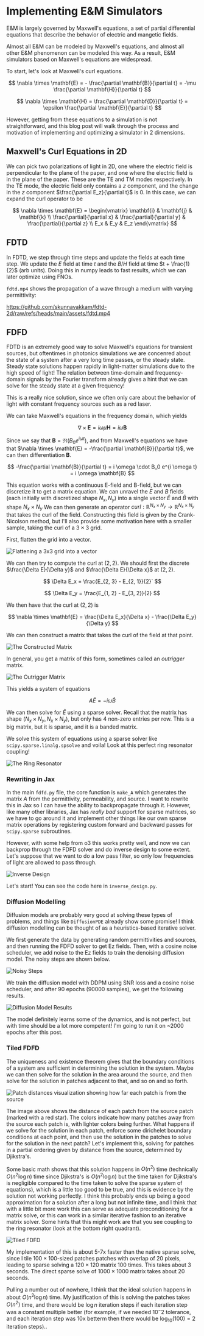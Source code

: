# Implementing E&M Simulators

E&M is largely governed by Maxwell's equations, a set of partial differential equations that describe the behavior of electric and mangetic fields.

Almost all E&M can be modeled by Maxwell's equations, and almost all other E&M phenomenon can be modeled this way. As a result, E&M simulators based on Maxwell's equations are widespread.

To start, let's look at Maxwell's curl equations.

$$
\nabla \times \mathbf{E} = - \frac{\partial \mathbf{B}}{\partial t} = -\mu \frac{\partial \mathbf{H}}{\partial t}
$$

$$
\nabla \times \mathbf{H} = \frac{\partial \mathbf{D}}{\partial t} = \epsilon \frac{\partial \mathbf{E}}{\partial t}
$$

However, getting from these equations to a simulation is not straightforward, and this blog post will walk through the process and motivation of implementing and optimizing a simulator in 2 dimensions. 

## Maxwell's Curl Equations in 2D

We can pick two polarizations of light in 2D, one where the electric field is perpendicular to the plane of the paper, and one where the electric field is in the plane of the paper. These are the TE and TM modes respectively. In the TE mode, the electric field only contains a $z$ component, and the change in the $z$ component $\frac{\partial E_z}{\partial t}$ is 0. In this case, we can expand the curl operator to be

$$
\nabla \times \mathbf{E} = \begin{vmatrix}
\mathbf{i} & \mathbf{j} & \mathbf{k} \\
\frac{\partial}{\partial x} & \frac{\partial}{\partial y} & \frac{\partial}{\partial z} \\
E_x & E_y & E_z
\end{vmatrix}
$$

## FDTD

In FDTD, we step through time steps and update the fields at each time step. We update the $E$ field at time $t$ and the $B$/$H$ field at time $t + \frac{1}{2}$ (arb units). Doing this in numpy leads to fast results, which we can later optimize using FNOs.

`fdtd.mp4` shows the propagation of a wave through a medium with varying permittivity:

https://github.com/skunnavakkam/fdtd-2d/raw/refs/heads/main/assets/fdtd.mp4
## FDFD

FDTD is an extremely good way to solve Maxwell's equations for transient sources, but oftentimes in photonics simulations we are concenred about the state of a system after a very long time passes, or the steady state. Steady state solutions happen rapidly in light-matter simulations due to the high speed of light! The relation between time-domain and frequency-domain signals by the Fourier transform already gives a hint that we can solve for the steady state at a given frequency!

This is a really nice solution, since we often only care about the behavior of light with constant frequency sources such as a red laser. 

We can take Maxwell's equations in the frequency domain, which yields 

$$
\nabla \times \mathbf{E} = i \omega \mu \mathbf{H} = i \omega \mathbf{B}
$$

Since we say that $\mathbf{B} = \Re(B_0 e^{i \omega t})$, and from Maxwell's equations we have that $\nabla \times \mathbf{E} = -\frac{\partial \mathbf{B}}{\partial t}$, we can then differentiation $\mathbf{B}$.

$$
-\frac{\partial \mathbf{B}}{\partial t} = i \omega \cdot B_0 e^{i \omega t} = i \omega \mathbf{B}
$$

This equation works with a continuous E-field and B-field, but we can discretize it to get a matrix equation. We can unravel the $E$ and $B$ fields (each initially with discretized shape $N_x, N_y$) into a single vector $\hat{E}$ and $\hat{B}$ with shape $N_x \times N_y$ We can then generate an operator $curl: \mathbb{R}^{N_x \times N_y} \to \mathbb{R}^{N_x \times N_y}$ that takes the curl of the field. Constructing this field is given by the Crank-Nicolson method, but I'll also provide some motivation here with a smaller sample, taking the curl of a $3 \times 3$ grid. 

First, flatten the grid into a vector.


![Flattening a 3x3 grid into a vector](assets/flatten.png)

We can then try to compute the curl at $(2, 2)$. We should first the discrete $\frac{\Delta E}{\Delta y}$ and $\frac{\Delta E}{\Delta x}$ at $(2, 2)$.

$$
\Delta E_x = \frac{E_{2, 3} - E_{2, 1}}{2}`
$$

$$
\Delta E_y = \frac{E_{1, 2} - E_{3, 2}}{2}
$$

We then have that the curl at $(2, 2)$ is

$$
\nabla \times \mathbf{E} = \frac{\Delta E_x}{\Delta x} - \frac{\Delta E_y}{\Delta y}
$$

We can then construct a matrix that takes the curl of the field at that point.

![The Constructed Matrix](assets/constructed_matrix.png)

In general, you get a matrix of this form, sometimes called an *outrigger* matrix. 

![The Outrigger Matrix](assets/outrigger.png)

This yields a system of equations

$$
A \hat{E} = -i \omega \hat{B}
$$

We can then solve for $\hat{E}$ using a sparse solver. Recall that the matrix has shape $(N_x \times N_y, N_x \times N_y)$, but only has $4$ non-zero entries per row. This is a big matrix, but it is sparse, and it is a banded matrix. 

We solve this system of equations using a sparse solver like `scipy.sparse.linalg.spsolve` and voila! Look at this perfect ring resonator coupling!

![The Ring Resonator](assets/ring_resonator.png)

### Rewriting in Jax

In the main `fdfd.py` file, the core function is `make_A` which generates the matrix $A$ from the permittivity, permeability, and source. I want to rewrite this in Jax so I can have the ability to backpropagate through it. However, like many other libraries, Jax has *really bad* support for sparse matrices, so we have to go around it and implement other things like our own sparse matrix operations by registering custom forward and backward passes for `scipy.sparse` subroutines.

However, with some help from o3 this works pretty well, and now we can backprop through the FDFD solver and do inverse design to some extent. Let's suppose that we want to do a low pass filter, so only low frequencies of light are allowed to pass through. 

![Inverse Design](assets/inverse_design.png)

Let's start! You can see the code here in `inverse_design.py`.

### Diffusion Modelling

Diffusion models are probably very good at solving these types of problems, and things like `DiffusionPDE` already show some promise! I think diffusion modelling can be thought of as a heuristics-based iterative solver. 

We first generate the data by generating random permittivities and sources, and then running the FDFD solver to get Ez fields. Then, with a cosine noise scheduler, we add noise to the Ez fields to train the denoising diffusion model. The noisy steps are shown below.

![Noisy Steps](assets/diffusion_data.png)

We train the diffusion model with DDPM using SNR loss and a cosine noise scheduler, and after 90 epochs ($90000$ samples), we get the following results.

![Diffusion Model Results](assets/diffusion.png)

The model definitely learns some of the dynamics, and is not perfect, but with time should be a lot more competent! I'm going to run it on ~2000 epochs after this post. 

### Tiled FDFD

The uniqueness and existence theorem gives that the boundary conditions of a system are sufficient in determining the solution in the system. Maybe we can then solve for the solution in the area around the source, and then solve for the solution in patches adjacent to that, and so on and so forth. 

![Patch distances visualization showing how far each patch is from the source](assets/patch_distances.png)

The image above shows the distance of each patch from the source patch (marked with a red star). The colors indicate how many patches away from the source each patch is, with lighter colors being further. What happens if we solve for the solution in each patch, enforce some dirichelet boundary conditions at each point, and then use the solution in the patches to solve for the solution in the next patch? Let's implement this, solving for patches in a partial ordering given by distance from the source, determined by Djikstra's. 

Some basic math shows that this solution happens in $O(n^2)$ time (technically $O(n^2 \log n)$ time since Djikstra's is $O(n^2 \log n)$ but the time taken for Djikstra's is negligible compared to the time taken to solve the sparse system of equations), which is a little too good to be true, and this is evidence by the solution not working perfectly. I think this probably ends up being a good approximation for a solution after a long but not infinite time, and I think that with a little bit more work this can serve as adequate preconditioning for a matrix solve, or this can work in a similar iterative fashion to an iterative matrix solver. Some hints that this might work are that you see coupling to the ring resonator (look at the bottom right quadrant).

![Tiled FDFD](assets/Ez_tiled.png)

My implementation of this is about 5-7x faster than the native sparse solve, since I tile $100 \times 100$-sized patches patches with overlap of $20$ pixels, leading to sparse solving a $120 \times 120$ matrix $100$ times. This takes about 3 seconds. The direct sparse solve of $1000 \times 1000$ matrix takes about 20 seconds.

Pulling a number out of nowhere, I think that the ideal solution happens in about $O(n^2 \log n)$ time. My justification of this is solving the patches takes $O(n^2)$ time, and there would be $\log n$ iteration steps if each iteration step was a constant multiple better (for example, if we needed $10^-2$ tolerance, and each iteration step was $10$x betterm then there would be $\log_{10} (100) = 2$ iteration steps)..

